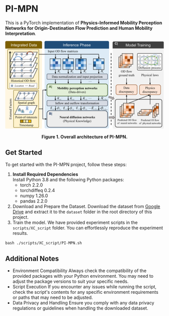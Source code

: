 # PI-MPN  
  
This is a PyTorch implementation of **Physics-Informed Mobility Perception Networks for Origin-Destination Flow Prediction and Human Mobility Interpretation**.  
  
![Model Overview](fig/model.png) 

<p style="text-align: center;"><strong>Figure 1. Overall architecture of PI-MPN.</strong></p>

## Get Started  
  
To get started with the PI-MPN project, follow these steps:  
  
1. **Install Required Dependencies**    
   Install Python 3.8 and the following Python packages:  
   - torch 2.2.0  
   - torchdiffeq 0.2.4  
   - numpy 1.26.0  
   - pandas 2.2.0 
2. Download and Prepare the Dataset. Download the dataset from [Google Drive](https://drive.google.com/drive/folders/10WVc7cdpt5082-fX-VVxpu53BqdjuosZ?usp=drive_link) and extract it to the ```dataset``` folder in the root directory of this project. 
3. Train the model. We have provided experiment scripts in the ```scripts/XC_script``` folder. You can effortlessly reproduce the experiment results.

```
bash ./scripts/XC_script/PI-MPN.sh
```

## Additional Notes
* Environment Compatibility
Always check the compatibility of the provided packages with your Python environment. You may need to adjust the package versions to suit your specific needs.
* Script Execution
If you encounter any issues while running the script, check the script's contents for any specific environment requirements or paths that may need to be adjusted.
* Data Privacy and Handling
Ensure you comply with any data privacy regulations or guidelines when handling the downloaded dataset.
